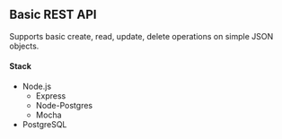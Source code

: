 ## Basic REST API

Supports basic create, read, update, delete operations on simple JSON objects.

#### Stack
* Node.js
    * Express
    * Node-Postgres
    * Mocha
* PostgreSQL
